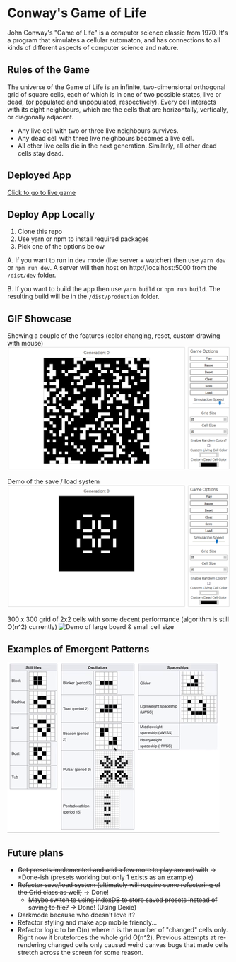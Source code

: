 # Conway's Game of Life

John Conway's "Game of Life" is a computer science classic from 1970. It's a program that simulates a cellular automaton, and has connections to all kinds of different aspects of computer science and nature.

## Rules of the Game

The universe of the Game of Life is an infinite, two-dimensional orthogonal grid of square cells, each of which is in one of two possible states, live or dead, (or populated and unpopulated, respectively). Every cell interacts with its eight neighbours, which are the cells that are horizontally, vertically, or diagonally adjacent.

- Any live cell with two or three live neighbours survives.
- Any dead cell with three live neighbours becomes a live cell.
- All other live cells die in the next generation. Similarly, all other dead cells stay dead.

## Deployed App

[Click to go to live game](https://mike-gol.netlify.app/)

## Deploy App Locally

1. Clone this repo
2. Use yarn or npm to install required packages
3. Pick one of the options below

A. If you want to run in dev mode (live server + watcher) then use `yarn dev` or `npm run dev`. A server will then host on http://localhost:5000 from the `/dist/dev` folder.

B. If you want to build the app then use `yarn build` or `npm run build`. The resulting build will be in the `/dist/production` folder.

## GIF Showcase

Showing a couple of the features (color changing, reset, custom drawing with mouse)
![Demo of gameplay](/docs/img/presentation-a.gif)

Demo of the save / load system
![Demo of the save / load mechanic](/docs/img/presentation-b.gif)

300 x 300 grid of 2x2 cells with some decent performance (algorithm is still O(n^2) currently)
![Demo of large board & small cell size](/docs/img/presentation-c.gif)

## Examples of Emergent Patterns

![Example Patterns](/docs/img/patterns.gif)

## Future plans

- ~~Get presets implemented and add a few more to play around with~~ -> \*Done-ish (presets working but only 1 exists as an example)
- ~~Refactor save/load system (ultimately will require some refactoring of the Grid class as well)~~ -> Done!
  - ~~Maybe switch to using indexDB to store saved presets instead of saving to file?~~ -> Done! (Using Dexie)
- Darkmode because who doesn't love it?
- Refactor styling and make app mobile friendly...
- Refactor logic to be O(n) where n is the number of "changed" cells only. Right now it bruteforces the whole grid O(n^2). Previous attempts at re-rendering changed cells only caused weird canvas bugs that made cells stretch across the screen for some reason.
